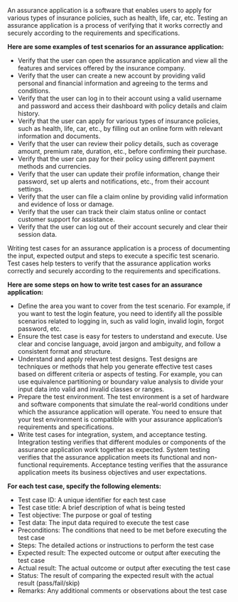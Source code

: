 An assurance application is a software that enables users to apply for various types of insurance policies, such as health, life, car, etc. Testing an assurance application is a process of verifying that it works correctly and securely according to the requirements and specifications.

**Here are some examples of test scenarios for an assurance application:**

- Verify that the user can open the assurance application and view all the features and services offered by the insurance company.
- Verify that the user can create a new account by providing valid personal and financial information and agreeing to the terms and conditions.
- Verify that the user can log in to their account using a valid username and password and access their dashboard with policy details and claim history.
- Verify that the user can apply for various types of insurance policies, such as health, life, car, etc., by filling out an online form with relevant information and documents.
- Verify that the user can review their policy details, such as coverage amount, premium rate, duration, etc., before confirming their purchase.
- Verify that the user can pay for their policy using different payment methods and currencies.
- Verify that the user can update their profile information, change their password, set up alerts and notifications, etc., from their account settings.
- Verify that the user can file a claim online by providing valid information and evidence of loss or damage.
- Verify that the user can track their claim status online or contact customer support for assistance.
- Verify that the user can log out of their account securely and clear their session data.

Writing test cases for an assurance application is a process of documenting the input, expected output and steps to execute a specific test scenario. Test cases help testers to verify that the assurance application works correctly and securely according to the requirements and specifications.

**Here are some steps on how to write test cases for an assurance application:**

- Define the area you want to cover from the test scenario. For example, if you want to test the login feature, you need to identify all the possible scenarios related to logging in, such as valid login, invalid login, forgot password, etc.
- Ensure the test case is easy for testers to understand and execute. Use clear and concise language, avoid jargon and ambiguity, and follow a consistent format and structure.
- Understand and apply relevant test designs. Test designs are techniques or methods that help you generate effective test cases based on different criteria or aspects of testing. For example, you can use equivalence partitioning or boundary value analysis to divide your input data into valid and invalid classes or ranges.
- Prepare the test environment. The test environment is a set of hardware and software components that simulate the real-world conditions under which the assurance application will operate. You need to ensure that your test environment is compatible with your assurance application’s requirements and specifications.
- Write test cases for integration, system, and acceptance testing. Integration testing verifies that different modules or components of the assurance application work together as expected. System testing verifies that the assurance application meets its functional and non-functional requirements. Acceptance testing verifies that the assurance application meets its business objectives and user expectations.

**For each test case, specify the following elements:**
- Test case ID: A unique identifier for each test case
- Test case title: A brief description of what is being tested
- Test objective: The purpose or goal of testing
- Test data: The input data required to execute the test case
- Preconditions: The conditions that need to be met before executing the test case
- Steps: The detailed actions or instructions to perform the test case
- Expected result: The expected outcome or output after executing the test case
- Actual result: The actual outcome or output after executing the test case
- Status: The result of comparing the expected result with the actual result (pass/fail/skip)
- Remarks: Any additional comments or observations about the test case
